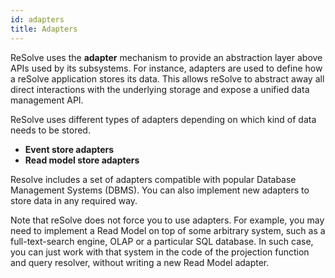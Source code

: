 ```yaml
---
id: adapters
title: Adapters
---
```


ReSolve uses the **adapter** mechanism to provide an abstraction layer above APIs used by its subsystems. For instance, adapters are used to define how a reSolve application stores its data. This allows reSolve to abstract away all direct interactions with the underlying storage and expose a unified data management API.

ReSolve uses different types of adapters depending on which kind of data needs to be stored.

- **Event store adapters**
- **Read model store adapters**

Resolve includes a set of adapters compatible with popular Database Management Systems (DBMS). You can also implement new adapters to store data in any required way.

Note that reSolve does not force you to use adapters. For example, you may need to implement a Read Model on top of some arbitrary system, such as a full-text-search engine, OLAP or a particular SQL database. In such case, you can just work with that system in the code of the projection function and query resolver, without writing a new Read Model adapter.
